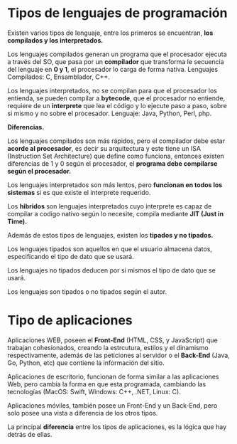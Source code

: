 # Tipos de lenguajes de programación

Existen varios tipos de lenguaje, entre los primeros se encuentran, **los compilados y los interpretados.**

Los lenguajes compilados generan un programa que el procesador ejecuta a través del SO, que pasa por un **compilador** que transforma le secuencia del lenguaje en **0 y 1**, el procesador lo carga de forma nativa.
Lenguajes Compilados: C, Ensamblador, C++.

Los lenguajes interpretados, no se compilan para que el procesador los entienda, se pueden compilar a **bytecode**, que el procesador no entiende, requiere de un **interprete** que lea el código y lo ejecute paso a paso, sobre si mismo y no sobre el procesador.
Lenguaje: Java, Python, Perl, php.

**Diferencias.**

Los lenguajes compilados son más rápidos, pero el compilador debe estar **acorde al procesador**, es decir su arquitectura y este tiene un ISA (Instruction Set Architecture) que define como funciona, entonces existen diferencias de 1 y 0 según el procesador, el **programa debe compilarse según el procesador.**

Los lenguajes interpretados son más lentos, pero **funcionan en todos los sistemas** si es que existe el interprete requerido.

Los **hibridos** son lenguajes interpretados cuyo interprete es capaz de compilar a codigo nativo según lo necesite, compila mediante **JIT (Just in Time).**

Además de estos tipos de lenguajes, existen los **tipados y no tipados.**

Los lenguajes tipados son aquellos en que el usuario almacena datos, especificando el tipo de dato que se usará.

Los lenguajes no tipados deducen por si mismos el tipo de dato que se usará.

Los lenguajes son tipados o no tipados según el autor.

# Tipo de aplicaciones

Aplicaciones WEB, poseen el **Front-End** (HTML, CSS, y JavaScript) que trabajan cohesionados, creando la estrcutura, estilos y el dinamismo respectivamente, además de las peticiones al servidor o el **Back-End** (Java, Go, Python, etc) que contiene la información del sitio.

Aplicaciones de escritorio, funcionan de forma similar a las aplicaciones Web, pero cambia la forma en que esta programada, cambiando las tecnologías (MacOS: Swift, Windows: C++, .NET, Linux: C).

Aplicaciones móviles, también posee un Front-End y un Back-End, pero solo posee una vista a diferencia de los otros tipos.

La principal **diferencia** entre los tipos de aplicaciones, es la lógica que hay detrás de ellas.
